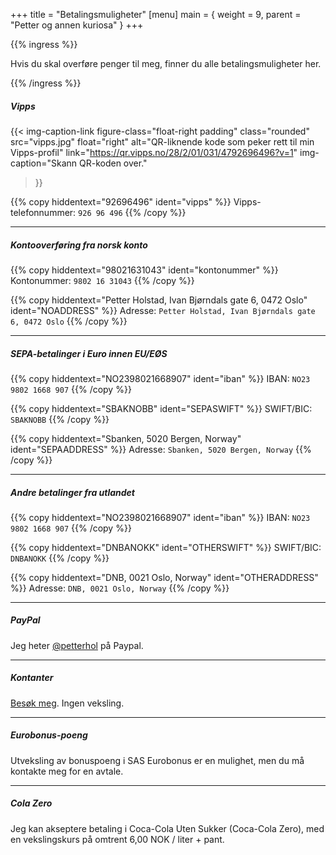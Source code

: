 +++
title = "Betalingsmuligheter"
[menu]
main = { weight = 9, parent = "Petter og annen kuriosa" }
+++

<!-- markdownlint-disable MD034 -->

{{% ingress %}}

Hvis du skal overføre penger til meg, finner du alle betalingsmuligheter her.

{{% /ingress %}}

##### Vipps

  {{< img-caption-link
  figure-class="float-right padding"
    class="rounded"
    src="vipps.jpg"
    float="right"
    alt="QR-liknende kode som peker rett til min Vipps-profil"
    link="https://qr.vipps.no/28/2/01/031/4792696496?v=1"
    img-caption="Skann QR-koden over."
  >}}

{{% copy
 hiddentext="92696496"
 ident="vipps"
%}}
Vipps-telefonnummer: ```926 96 496``` {{% /copy %}}

---

##### Kontooverføring fra norsk konto

{{% copy
 hiddentext="98021631043"
 ident="kontonummer"
%}}
Kontonummer: ```9802 16 31043``` {{% /copy %}}

{{% copy
 hiddentext="Petter Holstad, Ivan Bjørndals gate 6, 0472 Oslo"
 ident="NOADDRESS"
%}}
Adresse: ```Petter Holstad, Ivan Bjørndals gate 6, 0472 Oslo``` {{% /copy %}}

---

##### SEPA-betalinger i Euro innen EU/EØS

{{% copy
 hiddentext="NO2398021668907"
 ident="iban"
%}}
IBAN: ```NO23 9802 1668 907``` {{% /copy %}}

{{% copy
 hiddentext="SBAKNOBB"
 ident="SEPASWIFT"
%}}
SWIFT/BIC: ```SBAKNOBB``` {{% /copy %}}

{{% copy
 hiddentext="Sbanken, 5020 Bergen, Norway"
 ident="SEPAADDRESS"
%}}
Adresse: ```Sbanken, 5020 Bergen, Norway``` {{% /copy %}}

---

##### Andre betalinger fra utlandet

{{% copy
 hiddentext="NO2398021668907"
 ident="iban"
%}}
IBAN: ```NO23 9802 1668 907``` {{% /copy %}}

{{% copy
 hiddentext="DNBANOKK"
 ident="OTHERSWIFT"
%}}
SWIFT/BIC: ```DNBANOKK``` {{% /copy %}}

{{% copy
 hiddentext="DNB, 0021 Oslo, Norway"
 ident="OTHERADDRESS"
%}}
Adresse: ```DNB, 0021 Oslo, Norway``` {{% /copy %}}

---

##### PayPal

Jeg heter [@petterhol](https://paypal.me/petterhol) på Paypal.

---

##### Kontanter

[Besøk meg](../visitt). Ingen veksling.

---

##### Eurobonus-poeng

Utveksling av bonuspoeng i SAS Eurobonus er en mulighet, men du må kontakte meg for en avtale.

---

##### Cola Zero

Jeg kan akseptere betaling i Coca-Cola Uten Sukker (Coca-Cola Zero), med en vekslingskurs på
omtrent 6,00 NOK / liter + pant.
